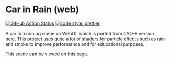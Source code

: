 # Car in Rain (web)

[![GitHub Action Status](https://github.com/nieltg/car-in-rain-web/workflows/publish/badge.svg)](https://github.com/nieltg/car-in-rain-web/actions?query=workflow%3Apublish)
[![code style: prettier](https://img.shields.io/badge/code_style-prettier-ff69b4.svg)](https://github.com/prettier/prettier)

A car in a raining scene on WebGL which is ported from C/C++ version [here](https://github.com/nieltg/car-in-rain). This project uses quite a lot of shaders for particle effects such as rain and smoke to improve performance and for educational purposes.

This scene can be viewed on [this page](https://nieltg.github.io/car-in-rain-web).
